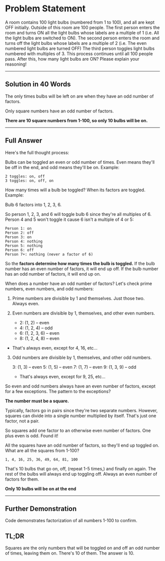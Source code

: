 # Problem Statement

A room contains 100 light bulbs (numbered from 1 to 100), and all are kept OFF initially. Outside of this room are 100 people. The first person enters the room and turns ON all the light bulbs whose labels are a multiple of 1 (i.e. All the light bulbs are switched to ON). The second person enters the room and turns off the light bulbs whose labels are a multiple of 2 (i.e. The even numbered light bulbs are turned OFF) The third person toggles light bulbs numbered with multiples of 3. This process continues until all 100 people pass. After this, how many light bulbs are ON? Please explain your reasoning!

***
## Solution in 40 Words

The only times bulbs will be left on are when they have an odd number of factors. 

Only square numbers have an odd number of factors.

**There are 10 square numbers from 1-100, so only 10 bulbs will be on.**

***
## Full Answer

Here's the full thought process:

Bulbs can be toggled an even or odd number of times. Even means they'll be off in the end, and odd means they'll be on. Example:

    2 toggles: on, off
    3 toggles: on, off, on

How many times will a bulb be toggled? When its factors are toggled. Example:

Bulb 6 factors into 1, 2, 3, 6.

So person 1, 2, 3, and 6 will toggle bulb 6 since they're all multiples of 6. 
Person 4 and 5 won't toggle it cause 6 isn't a multiple of 4 or 5:

    Person 1: on
    Person 2: off
    Person 3: on
    Person 4: nothing
    Person 5: nothing
    Person 6: off
    Person 7+: nothing (never a factor of 6)

So the **factors determine how many times the bulb is toggled.** 
If the bulb number has an even number of factors, it will end up off.
If the bulb number has an odd number of factors, it will end up on.

When does a number have an odd number of factors?
Let's check prime numbers, even numbers, and odd numbers:

1. Prime numbers are divisible by 1 and themselves. Just those two. Always even.


2. Even numbers are divisible by 1, themselves, and other even numbers. 
   * 2: (1, 2) – even 
   * 4: (1, 2, 4) – odd 
   * 6: (1, 2, 3, 6) – even 
   * 8: (1, 2, 4, 8) – even
        
* That's always even, except for 4, 16, etc...


3. Odd numbers are divisible by 1, themselves, and other odd numbers.


    3: (1, 3) – even 
    5: (1, 5) – even 
    7: (1, 7) – even 
    9: (1, 3, 9) – odd

   * That's always even, except for 9, 25, etc...

So even and odd numbers always have an even number of factors, except for a few exceptions. The pattern to the exceptions? 

**The number must be a square.**

Typically, factors go in pairs since they're two separate numbers.
However, squares can divide into a single number multiplied by itself.
That's just one factor, not a pair.

So squares add one factor to an otherwise even number of factors.
One plus even is odd.
Found it!

All the squares have an odd number of factors, so they'll end up toggled on. What are all the squares from 1-100?

`1, 4, 16, 25, 36, 49, 64, 81, 100`

That's 10 bulbs that go on, off, (repeat 1-5 times,) and finally on again.
The rest of the bulbs will always end up toggling off. Always an even number of factors for them.

**Only 10 bulbs will be on at the end**

***
## Further Demonstration

Code demonstrates factorization of all numbers 1-100 to confirm.

## TL;DR

Squares are the only numbers that will be toggled on and off an odd number of times, leaving them on. There's 10 of them. The answer is 10.